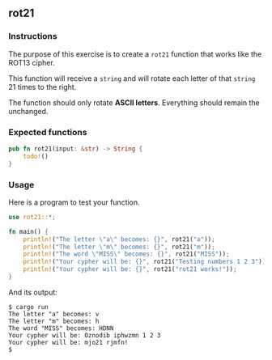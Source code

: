 ## rot21

### Instructions

The purpose of this exercise is to create a `rot21` function that works like the ROT13 cipher.

This function will receive a `string` and will rotate each letter of that `string` 21 times to the right.

The function should only rotate **ASCII letters**. Everything should remain the unchanged.

### Expected functions

```rust
pub fn rot21(input: &str) -> String {
    todo!()
}
```

### Usage

Here is a program to test your function.

```rust
use rot21::*;

fn main() {
    println!("The letter \"a\" becomes: {}", rot21("a"));
    println!("The letter \"m\" becomes: {}", rot21("m"));
    println!("The word \"MISS\" becomes: {}", rot21("MISS"));
    println!("Your cypher will be: {}", rot21("Testing numbers 1 2 3"));
    println!("Your cypher will be: {}", rot21("rot21 works!"));
}
```

And its output:

```console
$ cargo run
The letter "a" becomes: v
The letter "m" becomes: h
The word "MISS" becomes: HDNN
Your cypher will be: Oznodib iphwzmn 1 2 3
Your cypher will be: mjo21 rjmfn!
$
```
